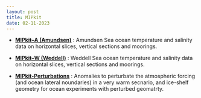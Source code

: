 ```yaml
---
layout: post
title: MIPkit
date: 02-11-2023
---
```


* [**MIPkit–A (Amundsen)**](misomip2_MIPkitA_README.md) : Amundsen Sea ocean temperature and salinity data on horizontal slices, vertical sections and moorings.

* [**MIPkit–W (Weddell)**](/misomip2_dir/misomip2_MIPkitW_README.md) : Weddell Sea ocean temperature and salinity data on horizontal slices, vertical sections and moorings.

* [**MIPkit-Perturbations**]({{site.url}}misomip2_dir/misomip2_MIPkit-Perturbations_README.md) : Anomalies to perturbate the atmospheric forcing (and ocean lateral noundaries) in a very warm secnario, and ice-shelf geometry for ocean experiments with perturbed geomatrty.
